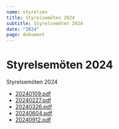 ```yaml
---
name: styrelsen
title: Styrelsemöten 2024
subtitle: Styrelsemöten 2024
date: "2024"
page: dokument
---
```


# Styrelsemöten 2024

Styrelsemöten 2024

- <a href="./assets/files/styrelsemoten-2024/20240109.pdf" target="_blank">20240109.pdf</a>
- <a href="./assets/files/styrelsemoten-2024/20240227.pdf" target="_blank">20240227.pdf</a>
- <a href="./assets/files/styrelsemoten-2024/20240326.pdf" target="_blank">20240326.pdf</a>
- <a href="./assets/files/styrelsemoten-2024/20240604.pdf" target="_blank">20240604.pdf</a>
- <a href="./assets/files/styrelsemoten-2024/20240912.pdf" target="_blank">20240912.pdf</a>
